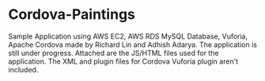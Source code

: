 # Cordova-Paintings
Sample Application using AWS EC2, AWS RDS MySQL Database, Vuforia, Apache Cordova made by Richard Lin and Adhish Adarya. The application is still under progress. Attached are the JS/HTML files used for the application. The XML and plugin files for Cordova Vuforia plugin aren't included. 

